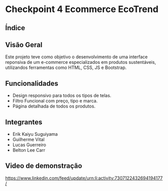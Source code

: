# Checkpoint 4 Ecommerce EcoTrend

## Índice

## Visão Geral
Este projeto teve como objetivo o desenvolvimento de uma interface reponsiva de um e-commerce especializados em produtos sustentáveis, utilizandos ferramentas como HTML, CSS, JS e Bootstrap.

## Funcionalidades
- Design responsivo para todos os tipos de telas.
- Filtro Funcional com preço, tipo e marca.
- Página detalhada de todos os produtos.

## Integrantes
- Erik Kaiyu Suguiyama
- Guilherme Vital
- Lucas Guerreiro
- Belton Lee Carr

## Video de demonstração
https://www.linkedin.com/feed/update/urn:li:activity:7307122432694194177/
